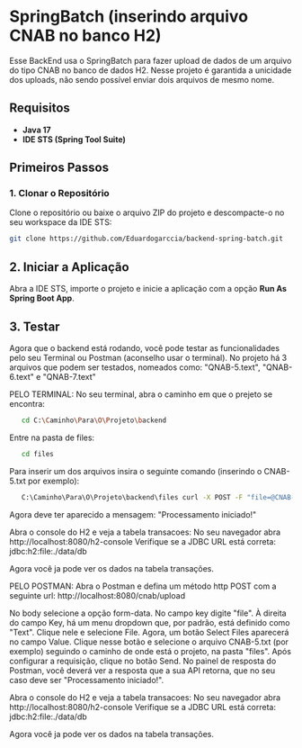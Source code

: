# SpringBatch (inserindo arquivo CNAB no banco H2)

Esse BackEnd usa o SpringBatch para fazer upload de dados de um arquivo do tipo CNAB no banco de dados H2. Nesse projeto é garantida a unicidade dos uploads, não sendo possível enviar dois arquivos de mesmo nome.

## Requisitos

- **Java 17**
- **IDE STS (Spring Tool Suite)**

## Primeiros Passos

### 1. Clonar o Repositório

Clone o repositório ou baixe o arquivo ZIP do projeto e descompacte-o no seu workspace da IDE STS:

```bash
git clone https://github.com/Eduardogarccia/backend-spring-batch.git
```

## 2. Iniciar a Aplicação

Abra a IDE STS, importe o projeto e inicie a aplicação com a opção **Run As Spring Boot App**.

## 3. Testar

Agora que o backend está rodando, você pode testar as funcionalidades pelo seu Terminal ou Postman (aconselho usar o terminal).
No projeto há 3 arquivos que podem ser testados, nomeados como: "QNAB-5.text", "QNAB-6.text" e "QNAB-7.text"

PELO TERMINAL:
No seu terminal, abra o caminho em que o prejeto se encontra:
 ```bash
    cd C:\Caminho\Para\O\Projeto\backend
 ```
Entre na pasta de files:
 ```bash
    cd files
 ```
Para inserir um dos arquivos insira o seguinte comando (inserindo o CNAB-5.txt por exemplo):
 ```bash
    C:\Caminho\Para\O\Projeto\backend\files curl -X POST -F "file=@CNAB-5.txt" http://localhost:8080/cnab/upload
 ```
Agora deve ter aparecido a mensagem: "Processamento iniciado!"

Abra o console do H2 e veja a tabela transacoes:
No seu navegador abra http://localhost:8080/h2-console
Verifique se a JDBC URL está correta: jdbc:h2:file:./data/db

Agora você ja pode ver os dados na tabela transações.

PELO POSTMAN:
Abra o Postman e defina um método http POST com a seguinte url: http://localhost:8080/cnab/upload

No body selecione a opção form-data.
No campo key digite "file".
À direita do campo Key, há um menu dropdown que, por padrão, está definido como "Text". Clique nele e selecione File.
Agora, um botão Select Files aparecerá no campo Value. Clique nesse botão e selecione o arquivo CNAB-5.txt (por exemplo) seguindo o caminho de onde está o projeto, na pasta "files".
Após configurar a requisição, clique no botão Send.
No painel de resposta do Postman, você deverá ver a resposta que a sua API retorna, que no seu caso deve ser "Processamento iniciado!".

Abra o console do H2 e veja a tabela transacoes:
No seu navegador abra http://localhost:8080/h2-console
Verifique se a JDBC URL está correta: jdbc:h2:file:./data/db

Agora você ja pode ver os dados na tabela transações.



